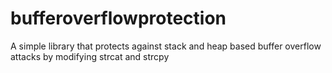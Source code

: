 # bufferoverflowprotection
A simple library that protects against stack and heap based buffer overflow attacks by modifying strcat and strcpy
